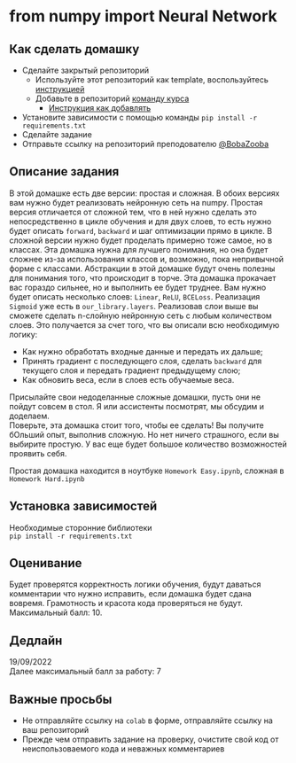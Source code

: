 # from numpy import Neural Network

## Как сделать домашку
- Сделайте закрытый репозиторий
  - Используйте этот репозиторий как template, воспользуйтесь [инструкцией](https://docs.github.com/en/repositories/creating-and-managing-repositories/creating-a-repository-from-a-template)
  - Добавьте в репозиторий [команду курса](https://github.com/BobaZooba/DeepNLP#%D0%BA%D0%BE%D0%BC%D0%B0%D0%BD%D0%B4%D0%B0-%D0%BA%D1%83%D1%80%D1%81%D0%B0)
    - [Инструкция как добавлять](https://docs.github.com/en/account-and-profile/setting-up-and-managing-your-personal-account-on-github/managing-access-to-your-personal-repositories/inviting-collaborators-to-a-personal-repository)
- Установите зависимости с помощью команды ```pip install -r requirements.txt```
- Сделайте задание
- Отправьте ссылку на репозиторий преподователю [@BobaZooba](https://github.com/BobaZooba)

## Описание задания
В этой домашке есть две версии: простая и сложная. 
В обоих версиях вам нужно будет реализовать нейронную сеть на numpy. 
Простая версия отличается от сложной тем, что в ней нужно сделать это непосредственно в цикле обучения и для двух слоев, 
то есть нужно будет описать `forward`, `backward` и шаг оптимизации прямо в цикле. 
В сложной версии нужно будет проделать примерно тоже самое, но в классах. Эта домашка нужна для лучшего понимания, но она будет сложнее из-за использования классов и, возможно, пока непривычной форме с классами.
Абстракции в этой домашке будут очень полезны для понимания того, что происходит в торче. Эта домашка прокачает вас гораздо сильнее, но и выполнить ее будет труднее. Вам нужно будет описать несколько слоев: `Linear`, `ReLU`, `BCELoss`.  Реализация `Sigmoid` уже есть в `our_library.layers`. Реализовав слои выше вы сможете сделать n-слойную нейронную сеть с любым количеством слоев. Это получается за счет того, что вы описали всю необходимую логику:
- Как нужно обработать входные данные и передать их дальше;
- Принять градиент с последующего слоя, сделать `backward` для текущего слоя и передать градиент предыдущему слою;
- Как обновить веса, если в слоев есть обучаемые веса.

Присылайте свои недоделанные сложные домашки, пусть они не пойдут совсем в стол. Я или ассистенты посмотрят, мы обсудим и доделаем.  
Поверьте, эта домашка стоит того, чтобы ее сделать! Вы получите бОльший опыт, выполнив сложную. Но нет ничего страшного, если вы выбирите простую. 
У вас еще будет большое количество возможностей проявить себя.

Простая домашка находится в ноутбуке `Homework Easy.ipynb`, сложная в `Homework Hard.ipynb`

## Установка зависимостей
Необходимые сторонние библиотеки  
`pip install -r requirements.txt`

## Оценивание
Будет проверятся корректность логики обучения, 
будут даваться комментарии что нужно исправить, 
если домашка будет сдана вовремя. 
Грамотность и красота кода проверяться не будут.
Максимальный балл: 10.

## Дедлайн
19/09/2022  
Далее максимальный балл за работу: 7

## Важные просьбы
- Не отправляйте ссылку на `colab` в форме, отправляйте ссылку на ваш репозиторий
- Прежде чем отправить задание на проверку, очистите свой код от неиспользоваемого кода и неважных комментариев
